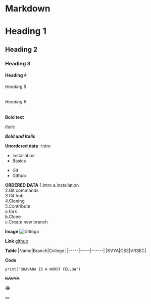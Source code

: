 # Markdown

# Heading 1

## Heading 2

### Heading 3

#### Heading 4

###### Heading 5

###### Heading 6

**Bold text**

*Italic*

***Bold and Italic***

**Unordered data**
-Intro
 * Installation
 * Basics
- Git
- Github

**ORDERED DATA**
1.Intro
  a.Installation  
2.Git commands  
3.Git hub  
4.Cloning   
5.Contribute   
      a.fork  
      b.Clone  
      c.Create new branch  
      
 **Image**
 ![Gitlogo](https://upload.wikimedia.org/wikipedia/commons/thumb/e/e0/Git-logo.svg/1280px-Git-logo.svg.png)
 
 **Link**
 [github](https://github.com/)
 
 **Table**
 |Name|Branch|College|
 |-----|-----|------|
 |KVYA|CSE|VRSEC|
 
 
 **Code**
 ```
 print("BHAVANA IS A WORST FELLOW")
 
 ```
 ~~KAVYA~~
 
 :joy:
 
 :zzz:
